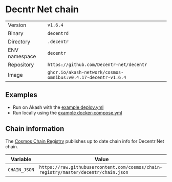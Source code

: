 # Decntr Net chain

| | |
|---|---|
|Version|`v1.6.4`|
|Binary|`decentrd`|
|Directory|`.decentr`|
|ENV namespace|`decentr`|
|Repository|`https://github.com/Decentr-net/decentr`|
|Image|`ghcr.io/akash-network/cosmos-omnibus:v0.4.17-decentr-v1.6.4`|

## Examples

- Run on Akash with the [example deploy.yml](./deploy.yml)
- Run locally using the [example docker-compose.yml](./docker-compose.yml)

## Chain information

The [Cosmos Chain Registry](https://github.com/cosmos/chain-registry) publishes up to date chain info for Decentr Net chain.

|Variable|Value|
|---|---|
|`CHAIN_JSON`|`https://raw.githubusercontent.com/cosmos/chain-registry/master/decentr/chain.json`|
